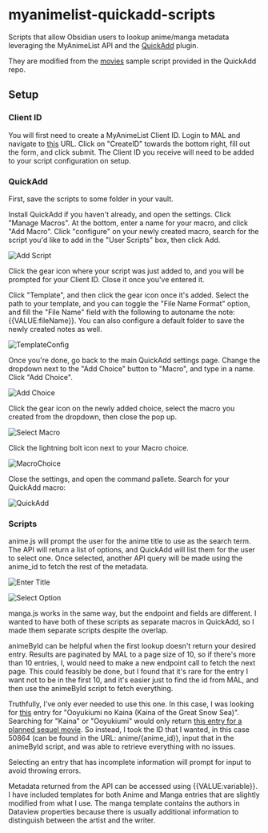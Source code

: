 # myanimelist-quickadd-scripts
Scripts that allow Obsidian users to lookup anime/manga metadata leveraging the
MyAnimeList API and the [QuickAdd](https://github.com/chhoumann/quickadd) plugin.

They are modified from the 
[movies](https://github.com/chhoumann/quickadd/blob/master/docs/docs/Examples/Attachments/movies.js)
sample script provided in the QuickAdd repo.

## Setup

### Client ID

You will first need to create a MyAnimeList Client ID. 
Login to MAL and navigate to [this](https://myanimelist.net/apiconfig) URL.
Click on "CreateID" towards the bottom right, 
fill out the form,
and click submit. 
The Client ID you receive will need to be added to your script configuration 
on setup.

### QuickAdd

First, save the scripts to some folder in your vault. 

Install QuickAdd if you haven't already,
and open the settings.
Click "Manage Macros".
At the bottom, 
enter a name for your macro,
and click "Add Macro".
Click "configure" on your newly created macro,
search for the script you'd like to add in the "User Scripts" box,
then click Add.

![Add Script]("./docs/ConfigureMacro-1.png")

Click the gear icon where your script was just added to,
and you will be prompted for your Client ID. 
Close it once you've entered it.

Click "Template", 
and then click the gear icon once it's added. 
Select the path to your template,
and you can toggle the "File Name Format" option,
and fill the "File Name" field with the following to autoname the note:
{{VALUE:fileName}}.
You can also configure a default folder to save the newly created notes as well.

![TemplateConfig]("./docs/ConfigureTemplate.png)

Once you're done,
go back to the main QuickAdd settings page. 
Change the dropdown next to the "Add Choice" button to "Macro",
and type in a name. 
Click "Add Choice".

![Add Choice]("./docs/EnableMacro.png")

Click the gear icon on the newly added choice,
select the macro you created from the dropdown,
then close the pop up. 

![Select Macro]("./docs/MacroSelect.png")

Click the lightning bolt icon next to your Macro choice.

![MacroChoice]("./docs/EnableMacro2.png")

Close the settings, and open the command pallete. 
Search for your QuickAdd macro:

![QuickAdd]("./docs/QuickAddCommand.png")

### Scripts

anime.js will prompt the user for the anime title to use as the search term. 
The API will return a list of options,
and QuickAdd will list them for the user to select one. 
Once selected, another API query will be made using the anime_id 
to fetch the rest of the metadata. 

![Enter Title]("./docs/Enter-Title.png")

![Select Option]("./docs/Options.png")

manga.js works in the same way, 
but the endpoint and fields are different.
I wanted to have both of these scripts as separate macros in QuickAdd,
so I made them separate scripts despite the overlap. 

animeById can be helpful when the first lookup doesn't return your desired entry.
Results are paginated by MAL to a page size of 10,
so if there's more than 10 entries,
I, would need to make a new endpoint call to fetch the next page.
This could feasibly be done,
but I found that it's rare for the entry I want not to be in the first 10,
and it's easier just to find the id from MAL,
and then use the animeById script to fetch everything. 

Truthfully, I've only ever needed to use this one. 
In this case, I was looking for [this](https://myanimelist.net/anime/50864/Ooyukiumi_no_Kaina) 
entry for "Ooyukiumi no Kaina (Kaina of the Great Snow Sea)".
Searching for "Kaina" or "Ooyukiumi" would only return [this entry for a planned sequel movie](https://myanimelist.net/anime/54122/Ooyukiumi_no_Kaina_Movie).
So instead,
I took the ID that I wanted, 
in this case 50864 (can be found in the URL: anime/{anime_id}),
input that in the animeById script,
and was able to retrieve everything with no issues. 

Selecting an entry that has incomplete information will prompt for input 
to avoid throwing errors. 

Metadata returned from the API can be accessed using {{VALUE:variable}}.
I have included templates for both Anime and Manga entries 
that are slightly modified from what I use.
The manga template contains the authors in Dataview properties 
because there is usually additional information to distinguish between
the artist and the writer.

